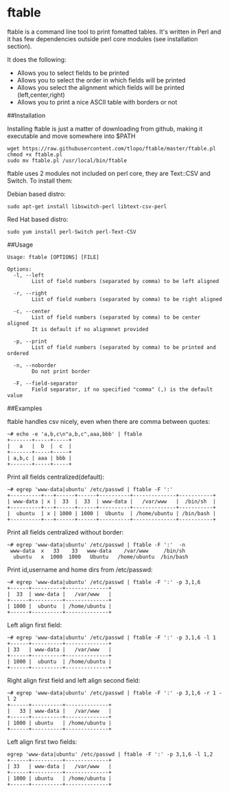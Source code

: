 # ftable

  ftable is a command line tool to print fomatted tables. It's written in Perl and it has few dependencies outside perl core modules (see installation section).
  
  It does the following:
  
  * Allows you to select fields to be printed
  * Allows you to select the order in which fields will be printed
  * Allows you select the alignment which fields will be printed (left,center,right)
  * Allows you to print a nice ASCII table with borders or not

##Installation

Installing ftable is just a matter of downloading from github, making it executable and move somewhere into $PATH

```
wget https://raw.githubusercontent.com/tlopo/ftable/master/ftable.pl 
chmod +x ftable.pl
sudo mv ftable.pl /usr/local/bin/ftable
```
ftable uses 2 modules not included on perl core, they are Text::CSV and Switch. To install them:

Debian based distro:
```
sudo apt-get install libswitch-perl libtext-csv-perl
```
Red Hat based distro:
```
sudo yum install perl-Switch perl-Text-CSV
```

##Usage
```
Usage: ftable [OPTIONS] [FILE]

Options:
  -l, --left
        List of field numbers (separated by comma) to be left aligned

  -r, --right
        List of field numbers (separated by comma) to be right aligned

  -c, --center 
        List of field numbers (separated by comma) to be center aligned
        It is default if no alignmnet provided

  -p, --print
        List of field numbers (separated by comma) to be printed and ordered

  -n, --noborder 
        Do not print border

  -F, --field-separator
        Field separator, if no specified "comma" (,) is the default value
```

##Examples

ftable handles csv nicely, even when there are comma between quotes:
```
~# echo -e 'a,b,c\n"a,b,c",aaa,bbb' | ftable
+-------+-----+-----+
|   a   |  b  |  c  |
+-------+-----+-----+
| a,b,c | aaa | bbb |
+-------+-----+-----+
```

Print all fields centralized(default):
```
~# egrep 'www-data|ubuntu' /etc/passwd | ftable -F ':' 
+----------+---+------+------+----------+--------------+-----------+
| www-data | x |  33  |  33  | www-data |   /var/www   |  /bin/sh  |
+----------+---+------+------+----------+--------------+-----------+
|  ubuntu  | x | 1000 | 1000 |  Ubuntu  | /home/ubuntu | /bin/bash |
+----------+---+------+------+----------+--------------+-----------+
```
Print all fields centralized without border:
```
~# egrep 'www-data|ubuntu' /etc/passwd | ftable -F ':'  -n
 www-data  x   33    33   www-data    /var/www     /bin/sh  
  ubuntu   x  1000  1000   Ubuntu   /home/ubuntu  /bin/bash 
```

Print id,username and home dirs from /etc/passwd:
```
~# egrep 'www-data|ubuntu' /etc/passwd | ftable -F ':' -p 3,1,6
+------+----------+--------------+
|  33  | www-data |   /var/www   |
+------+----------+--------------+
| 1000 |  ubuntu  | /home/ubuntu |
+------+----------+--------------+
```
Left align first field:

```
~# egrep 'www-data|ubuntu' /etc/passwd | ftable -F ':' -p 3,1,6 -l 1
+------+----------+--------------+
| 33   | www-data |   /var/www   |
+------+----------+--------------+
| 1000 |  ubuntu  | /home/ubuntu |
+------+----------+--------------+

```
Right align first field and left align second field:
```
~# egrep 'www-data|ubuntu' /etc/passwd | ftable -F ':' -p 3,1,6 -r 1 -l 2
+------+----------+--------------+
|   33 | www-data |   /var/www   |
+------+----------+--------------+
| 1000 | ubuntu   | /home/ubuntu |
+------+----------+--------------+
```
Left align first two fields:
```
egrep 'www-data|ubuntu' /etc/passwd | ftable -F ':' -p 3,1,6 -l 1,2
+------+----------+--------------+
| 33   | www-data |   /var/www   |
+------+----------+--------------+
| 1000 | ubuntu   | /home/ubuntu |
+------+----------+--------------+
```





